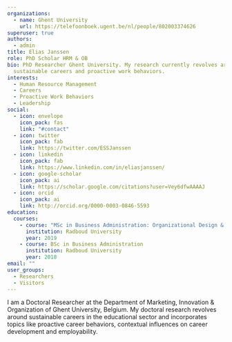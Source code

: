 ```yaml
---
organizations:
  - name: Ghent University
    url: https://telefoonboek.ugent.be/nl/people/802003374626
superuser: true
authors:
  - admin
title: Elias Janssen
role: PhD Scholar HRM & OB
bio: PhD Researcher Ghent University. My research currently revolves around
  sustainable careers and proactive work behaviors.
interests:
  - Human Resource Management
  - Careers
  - Proactive Work Behaviors
  - Leadership
social:
  - icon: envelope
    icon_pack: fas
    link: "#contact"
  - icon: twitter
    icon_pack: fab
    link: https://twitter.com/ESSJanssen
  - icon: linkedin
    icon_pack: fab
    link: https://www.linkedin.com/in/eliasjanssen/
  - icon: google-scholar
    icon_pack: ai
    link: https://scholar.google.com/citations?user=Vey6dfwAAAAJ
  - icon: orcid
    icon_pack: ai
    link: http://orcid.org/0000-0003-0846-5593
education:
  courses:
    - course: "MSc in Business Administration: Organizational Design & Development"
      institution: Radboud University
      year: 2019
    - course: BSc in Business Administration
      institution: Radboud University
      year: 2018
email: ""
user_groups:
  - Researchers
  - Visitors
---
```

I am a Doctoral Researcher at the Department of Marketing, Innovation & Organization of Ghent University, Belgium. My doctoral research revolves around sustainable careers in the educational sector and incorporates topics like proactive career behaviors, contextual influences on career development and employability.
